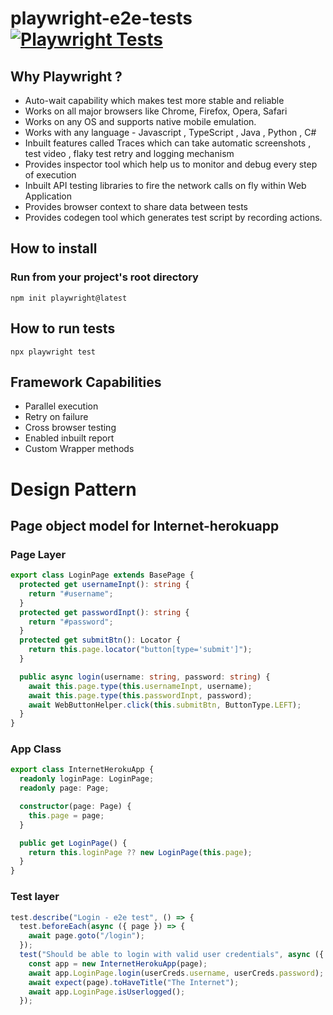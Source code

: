 # playwright-e2e-tests [![Playwright Tests](https://github.com/ISanjeevKumar/playwright-e2e-tests/actions/workflows/playwright.yml/badge.svg)](https://github.com/ISanjeevKumar/playwright-e2e-tests/actions/workflows/playwright.yml)

## Why Playwright ?

- Auto-wait capability which makes test more stable and reliable
- Works on all major browsers like Chrome, Firefox, Opera, Safari
- Works on any OS and supports native mobile emulation.
- Works with any language - Javascript , TypeScript , Java , Python , C#
- Inbuilt features called Traces which can take automatic screenshots , test video , flaky test retry and logging mechanism
- Provides inspector tool which help us to monitor and debug every step of execution
- Inbuilt API testing libraries to fire the network calls on fly within Web Application
- Provides browser context to share data between tests
- Provides codegen tool which generates test script by recording actions.

## How to install

### Run from your project's root directory

```
npm init playwright@latest
```

## How to run tests

```
npx playwright test
```

## Framework Capabilities

- Parallel execution
- Retry on failure
- Cross browser testing
- Enabled inbuilt report
- Custom Wrapper methods

# Design Pattern

## Page object model for Internet-herokuapp

### Page Layer

```ts
export class LoginPage extends BasePage {
  protected get usernameInpt(): string {
    return "#username";
  }
  protected get passwordInpt(): string {
    return "#password";
  }
  protected get submitBtn(): Locator {
    return this.page.locator("button[type='submit']");
  }

  public async login(username: string, password: string) {
    await this.page.type(this.usernameInpt, username);
    await this.page.type(this.passwordInpt, password);
    await WebButtonHelper.click(this.submitBtn, ButtonType.LEFT);
  }
}
```

### App Class

```ts
export class InternetHerokuApp {
  readonly loginPage: LoginPage;
  readonly page: Page;

  constructor(page: Page) {
    this.page = page;
  }

  public get LoginPage() {
    return this.loginPage ?? new LoginPage(this.page);
  }
}
```

### Test layer

```ts
test.describe("Login - e2e test", () => {
  test.beforeEach(async ({ page }) => {
    await page.goto("/login");
  });
  test("Should be able to login with valid user credentials", async ({  page,  userCreds, }) => {
    const app = new InternetHerokuApp(page);
    await app.LoginPage.login(userCreds.username, userCreds.password);
    await expect(page).toHaveTitle("The Internet");
    await app.LoginPage.isUserlogged();
  });
```
